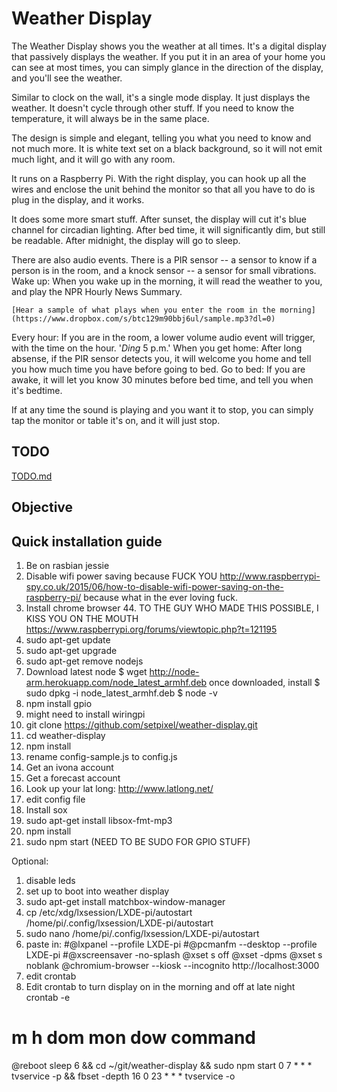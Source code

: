 # Weather Display

The Weather Display shows you the weather at all times. It's a digital display that passively displays the weather. If you put it in an area of your home you can see at most times, you can simply glance in the direction of the display, and you'll see the weather.

Similar to clock on the wall, it's a single mode display. It just displays the weather. It doesn't cycle through other stuff. If you need to know the temperature, it will always be in the same place.

The design is simple and elegant, telling you what you need to know and not much more. It is white text set on a black background, so it will not emit much light, and it will go with any room.

It runs on a Raspberry Pi. With the right display, you can hook up all the wires and enclose the unit behind the monitor so that all you have to do is plug in the display, and it works.

It does some more smart stuff. After sunset, the display will cut it's blue channel for circadian lighting. After bed time, it will significantly dim, but still be readable. After midnight, the display will go to sleep.

There are also audio events. There is a PIR sensor -- a sensor to know if a person is in the room, and a knock sensor -- a sensor for small vibrations. 
  Wake up:
    When you wake up in the morning, it will read the weather to you, and play the NPR Hourly News Summary.

    [Hear a sample of what plays when you enter the room in the morning](https://www.dropbox.com/s/btc129m90bbj6ul/sample.mp3?dl=0)
    
  Every hour:
    If you are in the room, a lower volume audio event will trigger, with the time on the hour. '*Ding* 5 p.m.'
  When you get home:
    After long absense, if the PIR sensor detects you, it will welcome you home and tell you how much time you have before going to bed. 
  Go to bed:
    If you are awake, it will let you know 30 minutes before bed time, and tell you when it's bedtime.

  If at any time the sound is playing and you want it to stop, you can simply tap the monitor or table it's on, and it will just stop.

## TODO

[TODO.md](TODO.md)

## Objective


## Quick installation guide

1. Be on rasbian jessie
1. Disable wifi power saving because FUCK YOU http://www.raspberrypi-spy.co.uk/2015/06/how-to-disable-wifi-power-saving-on-the-raspberry-pi/ because what in the ever loving fuck.
1. Install chrome browser 44. TO THE GUY WHO MADE THIS POSSIBLE, I KISS YOU ON THE MOUTH https://www.raspberrypi.org/forums/viewtopic.php?t=121195
1. sudo apt-get update
1. sudo apt-get upgrade
1. sudo apt-get remove nodejs
1. Download latest node $ wget http://node-arm.herokuapp.com/node_latest_armhf.deb
once downloaded, install
$ sudo dpkg -i node_latest_armhf.deb
$ node -v
1. npm install gpio
1. might need to install wiringpi
1. git clone https://github.com/setpixel/weather-display.git
1. cd weather-display
1. npm install
1. rename config-sample.js to config.js
1. Get an ivona account
1. Get a forecast account
1. Look up your lat long: http://www.latlong.net/
1. edit config file
1. Install sox
1. sudo apt-get install libsox-fmt-mp3
1. npm install
1. sudo npm start (NEED TO BE SUDO FOR GPIO STUFF)

Optional:

1. disable leds
2. set up to boot into weather display
  1. sudo apt-get install matchbox-window-manager
  1. cp /etc/xdg/lxsession/LXDE-pi/autostart /home/pi/.config/lxsession/LXDE-pi/autostart
  1. sudo nano /home/pi/.config/lxsession/LXDE-pi/autostart
  1. paste in:
  #@lxpanel --profile LXDE-pi
#@pcmanfm --desktop --profile LXDE-pi
#@xscreensaver -no-splash
@xset s off
@xset -dpms
@xset s noblank
@chromium-browser --kiosk --incognito http://localhost:3000
  1. edit crontab
3. Edit crontab to turn display on in the morning and off at late night
  crontab -e

  # m h  dom mon dow   command
@reboot sleep 6 && cd ~/git/weather-display && sudo npm start
0 7 * * * tvservice -p && fbset -depth 16
0 23 * * * tvservice -o

